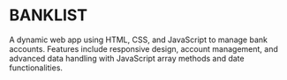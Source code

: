 # BANKLIST
A dynamic web app using HTML, CSS, and JavaScript to manage bank accounts. Features include responsive design, account management, and advanced data handling with JavaScript array methods and date functionalities.
